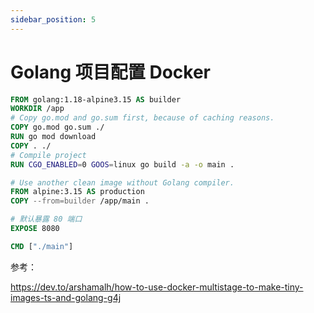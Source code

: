 ```yaml
---
sidebar_position: 5
---
```


# Golang 项目配置 Docker

```dockerfile
FROM golang:1.18-alpine3.15 AS builder
WORKDIR /app
# Copy go.mod and go.sum first, because of caching reasons.
COPY go.mod go.sum ./
RUN go mod download
COPY . ./
# Compile project
RUN CGO_ENABLED=0 GOOS=linux go build -a -o main .

# Use another clean image without Golang compiler.
FROM alpine:3.15 AS production
COPY --from=builder /app/main .

# 默认暴露 80 端口
EXPOSE 8080

CMD ["./main"]
```

参考：

https://dev.to/arshamalh/how-to-use-docker-multistage-to-make-tiny-images-ts-and-golang-g4j
